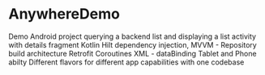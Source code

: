 # AnywhereDemo

Demo Android project querying a backend list and displaying a list activity with details fragment 
    Kotlin 
    Hilt dependency injection, 
    MVVM - Repository build architecture
    Retrofit
    Coroutines
    XML - dataBinding
    Tablet and Phone abilty
    Different flavors for different app capabilities with one codebase

